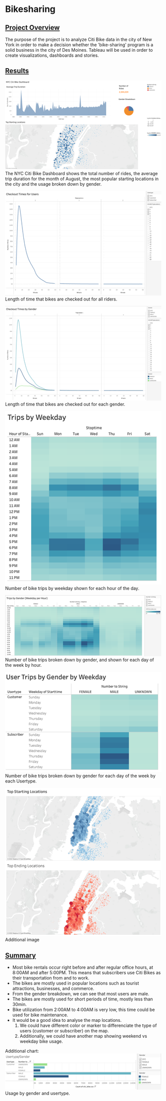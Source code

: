 # Bikesharing

## <u>Project Overview</u>

The purpose of the project is to analyze Citi Bike data in the city of New York in order to make a decision whether the 'bike-sharing' program is a solid business in the city of Des Moines. Tableau will be used in order to create visualizations, dashboards and stories. 

## <u>Results</u>

![1](/Resources/Images/1_NYC_dashboard.png)
The NYC Citi Bike Dashboard shows the total number of rides, the average trip duration for the month of August, the most popular starting locations in the city and the usage broken down by gender.

![2](/Resources/Images/2_Checkout_Time_Users.png)
Length of time that bikes are checked out for all riders.

![3](/Resources/Images/3_Checkout_Time_Gender.png)
Length of time that bikes are checked out for each gender.


![4](/Resources/Images/4_Trips_by_Weekday.png)
Number of bike trips by weekday shown for each hour of the day.


![5](/Resources/Images/5_Trips_by_Gender.png)
Number of bike trips broken down by gender, and shown for each day of the week by hour. 


![6](/Resources/Images/6_User_Trips_by_Gender.png)
Number of bike trips broken down by gender for each day of the week by each Usertype.

![7](/Resources/Images/Locations.png)
Additional image


## <u>Summary</u>

- Most bike rentals occur right before and after regular office hours, at 8:00AM and after 5:00PM. This means that subscribers use Citi Bikes as their transportation from and to work.
- The bikes are mostly used in popular locations such as tourist attractions, businesses, and commerce.
- From the gender breakdown, we can see that most users are male. 
- The bikes are mostly used for short periods of time, mostly less than 30min.
- Bike utilization from 2:00AM to 4:00AM is very low, this time could be used for bike maintenance.
- It would be a good idea to analyse the map locations.
    1. We could have different color or marker to differenciate the type of users (customer or subscriber) on the map.
    2. Additionally, we could have another map showing weekend vs weekday bike usage.

Additional chart:
![additiona1](/Resources/Images/additional1.png)
Usage by gender and usertype.